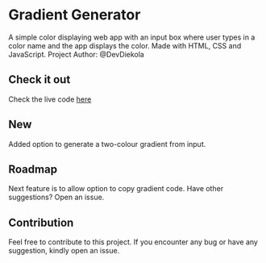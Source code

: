 # Gradient Generator
A simple color displaying web app with an input box where user types in a color name and the app displays the color. Made with HTML, CSS and JavaScript.
Project Author: @DevDiekola

## Check it out
Check the live code
[here](https://bukunmikuti.github.io/color-displayer/)

## New
Added option to generate a two-colour gradient from input.

## Roadmap
Next feature is to allow option to copy gradient code. Have other suggestions? Open an issue.

## Contribution
Feel free to contribute to this project. If you encounter any bug or have any suggestion, kindly open an issue. 
